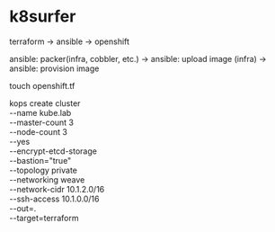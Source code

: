 # k8surfer
terraform -> ansible -> openshift


ansible: packer(infra, cobbler, etc.)
  -> ansible: upload image (infra)
  -> ansible: provision image


touch openshift.tf


kops create cluster \
--name kube.lab \
--master-count 3 \
--node-count 3 \
--yes \
--encrypt-etcd-storage \
--bastion="true" \
--topology private \
--networking weave \
--network-cidr 10.1.2.0/16 \
--ssh-access 10.1.0.0/16 \
--out=. \
--target=terraform
